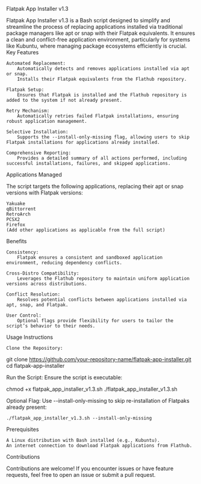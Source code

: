Flatpak App Installer v1.3

Flatpak App Installer v1.3 is a Bash script designed to simplify and streamline the process of replacing applications installed via traditional package managers like apt or snap with their Flatpak equivalents. It ensures a clean and conflict-free application environment, particularly for systems like Kubuntu, where managing package ecosystems efficiently is crucial.
Key Features

    Automated Replacement:
        Automatically detects and removes applications installed via apt or snap.
        Installs their Flatpak equivalents from the Flathub repository.

    Flatpak Setup:
        Ensures that Flatpak is installed and the Flathub repository is added to the system if not already present.

    Retry Mechanism:
        Automatically retries failed Flatpak installations, ensuring robust application management.

    Selective Installation:
        Supports the --install-only-missing flag, allowing users to skip Flatpak installations for applications already installed.

    Comprehensive Reporting:
        Provides a detailed summary of all actions performed, including successful installations, failures, and skipped applications.

Applications Managed

The script targets the following applications, replacing their apt or snap versions with Flatpak versions:

    Yakuake
    qBittorrent
    RetroArch
    PCSX2
    Firefox
    (Add other applications as applicable from the full script)

Benefits

    Consistency:
        Flatpak ensures a consistent and sandboxed application environment, reducing dependency conflicts.

    Cross-Distro Compatibility:
        Leverages the Flathub repository to maintain uniform application versions across distributions.

    Conflict Resolution:
        Resolves potential conflicts between applications installed via apt, snap, and Flatpak.

    User Control:
        Optional flags provide flexibility for users to tailor the script’s behavior to their needs.

Usage Instructions

    Clone the Repository:

git clone https://github.com/your-repository-name/flatpak-app-installer.git
cd flatpak-app-installer

Run the Script: Ensure the script is executable:

chmod +x flatpak_app_installer_v1.3.sh
./flatpak_app_installer_v1.3.sh

Optional Flag: Use --install-only-missing to skip re-installation of Flatpaks already present:

    ./flatpak_app_installer_v1.3.sh --install-only-missing

Prerequisites

    A Linux distribution with Bash installed (e.g., Kubuntu).
    An internet connection to download Flatpak applications from Flathub.

Contributions

Contributions are welcome! If you encounter issues or have feature requests, feel free to open an issue or submit a pull request.

